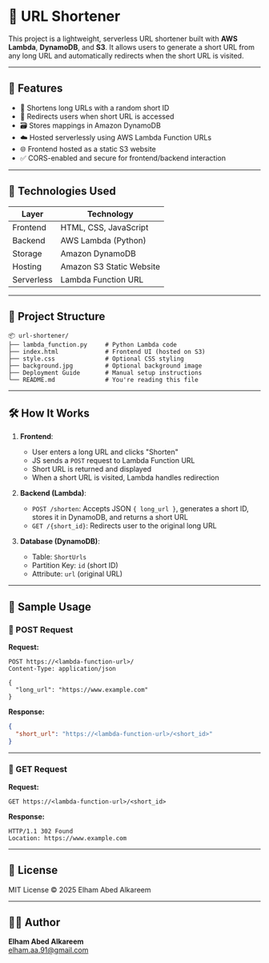 
# 🔗 URL Shortener

This project is a lightweight, serverless URL shortener built with **AWS Lambda**, **DynamoDB**, and **S3**. It allows users to generate a short URL from any long URL and automatically redirects when the short URL is visited.

---

## 🚀 Features

- 🔗 Shortens long URLs with a random short ID
- 🚦 Redirects users when short URL is accessed
- 🗃️ Stores mappings in Amazon DynamoDB
- ☁️ Hosted serverlessly using AWS Lambda Function URLs
- 🌐 Frontend hosted as a static S3 website
- ✅ CORS-enabled and secure for frontend/backend interaction

---

## 🧰 Technologies Used

| Layer      | Technology           |
|------------|----------------------|
| Frontend   | HTML, CSS, JavaScript |
| Backend    | AWS Lambda (Python) |
| Storage    | Amazon DynamoDB      |
| Hosting    | Amazon S3 Static Website |
| Serverless | Lambda Function URL  |

---

## 📁 Project Structure

```
📦 url-shortener/
├── lambda_function.py     # Python Lambda code
├── index.html             # Frontend UI (hosted on S3)
├── style.css              # Optional CSS styling
├── background.jpg         # Optional background image
├── Deployment Guide       # Manual setup instructions
└── README.md              # You're reading this file
```

---

## 🛠 How It Works

1. **Frontend**:
   - User enters a long URL and clicks "Shorten"
   - JS sends a `POST` request to Lambda Function URL
   - Short URL is returned and displayed
   - When a short URL is visited, Lambda handles redirection

2. **Backend (Lambda)**:
   - `POST /shorten`: Accepts JSON `{ long_url }`, generates a short ID, stores it in DynamoDB, and returns a short URL
   - `GET /{short_id}`: Redirects user to the original long URL

3. **Database (DynamoDB)**:
   - Table: `ShortUrls`
   - Partition Key: `id` (short ID)
   - Attribute: `url` (original URL)

---

## 🧪 Sample Usage

### 🔹 POST Request

**Request:**
```http
POST https://<lambda-function-url>/
Content-Type: application/json

{
  "long_url": "https://www.example.com"
}
```

**Response:**
```json
{
  "short_url": "https://<lambda-function-url>/<short_id>"
}
```

---

### 🔹 GET Request

**Request:**
```http
GET https://<lambda-function-url>/<short_id>
```

**Response:**
```http
HTTP/1.1 302 Found
Location: https://www.example.com
```

---

## 📃 License

MIT License © 2025 Elham Abed Alkareem

---

## 🙋‍♀️ Author

**Elham Abed Alkareem**  
[elham.aa.91@gmail.com](mailto:elham.aa.91@gmail.com)
